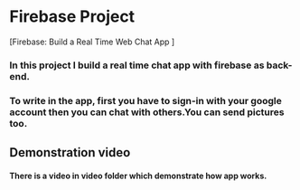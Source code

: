 # Firebase Project

 [Firebase: Build a Real Time Web Chat App ]
 
 <h3>In this project I build a real time chat app with firebase as back-end.</h3>
 <h3>To write in the app, first you have to sign-in with your google account then you can chat with others.You can send pictures too.</h3>
 
 <h2 >Demonstration video</h2>
 
  <h4><b>There is a video in video folder which demonstrate how app works.</b></h4>
  
  
